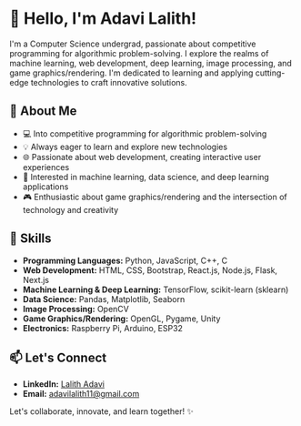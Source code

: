 # 👋 Hello, I'm Adavi Lalith!

I'm a Computer Science undergrad, passionate about competitive programming for algorithmic problem-solving. I explore the realms of machine learning, web development, deep learning, image processing, and game graphics/rendering. I'm dedicated to learning and applying cutting-edge technologies to craft innovative solutions.

## 🚀 About Me

- 💻 Into competitive programming for algorithmic problem-solving
- 💡 Always eager to learn and explore new technologies
- 🌐 Passionate about web development, creating interactive user experiences
- 🤖 Interested in machine learning, data science, and deep learning applications
- 🎮 Enthusiastic about game graphics/rendering and the intersection of technology and creativity

## 🔧 Skills

- **Programming Languages:** Python, JavaScript, C++, C
- **Web Development:** HTML, CSS, Bootstrap, React.js, Node.js, Flask, Next.js
- **Machine Learning & Deep Learning:** TensorFlow, scikit-learn (sklearn)
- **Data Science:** Pandas, Matplotlib, Seaborn
- **Image Processing:** OpenCV
- **Game Graphics/Rendering:** OpenGL, Pygame, Unity
- **Electronics:** Raspberry Pi, Arduino, ESP32

<!-- ## 🛠️ Projects

Here are some projects I've been working on:

- [Project 1](link-to-project1): Brief description
- [Project 2](link-to-project2): Brief description
- [Project 3](link-to-project3): Brief description

Feel free to explore more on my [GitHub](https://github.com/your-username). -->

## 📫 Let's Connect

- **LinkedIn:** [Lalith Adavi](https://www.linkedin.com/in/adavi-lalith/)
- **Email:** adavilalith11@gmail.com

Let's collaborate, innovate, and learn together! ✨
